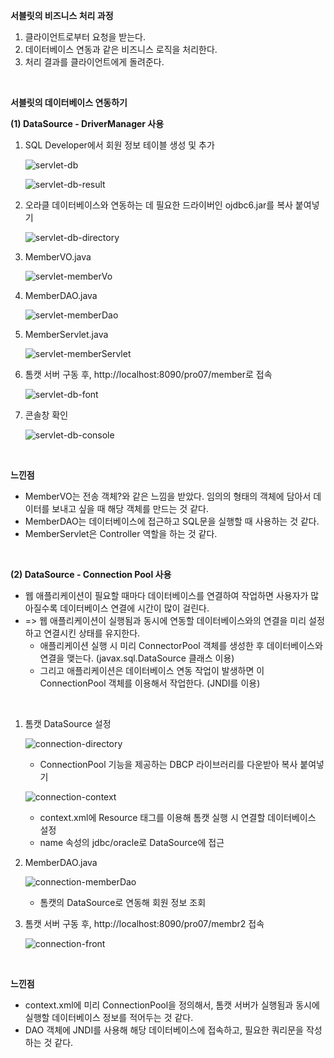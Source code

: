**서블릿의 비즈니스 처리 과정**

1. 클라이언트로부터 요청을 받는다.
2. 데이터베이스 연동과 같은 비즈니스 로직을 처리한다.
3. 처리 결과를 클라이언트에게 돌려준다.

<br>

**서블릿의 데이터베이스 연동하기**

**(1) DataSource - DriverManager 사용**

1. SQL Developer에서 회원 정보 테이블 생성 및 추가

   ![servlet-db](./image.assets/servlet-db.PNG)

   ![servlet-db-result](./image.assets/servlet-db-result.PNG)

2. 오라클 데이터베이스와 연동하는 데 필요한 드라이버인 ojdbc6.jar를 복사 붙여넣기

   ![servlet-db-directory](./image.assets/servlet-db-directory.PNG)

3. MemberVO.java

   ![servlet-memberVo](./image.assets/servlet-memberVo.PNG)

4. MemberDAO.java

   ![servlet-memberDao](./image.assets/servlet-memberDao.PNG)

5. MemberServlet.java

   ![servlet-memberServlet](./image.assets/servlet-memberServlet.PNG)

6. 톰캣 서버 구동 후, http://localhost:8090/pro07/member로 접속

   ![servlet-db-font](./image.assets/servlet-db-font.PNG)

7. 콘솔창 확인

   ![servlet-db-console](./image.assets/servlet-db-console.PNG)

<br>

**느낀점**

* MemberVO는 전송 객체?와 같은 느낌을 받았다. 임의의 형태의 객체에 담아서 데이터를 보내고 싶을 때 해당 객체를 만드는 것 같다.
* MemberDAO는 데이터베이스에 접근하고 SQL문을 실행할 때 사용하는 것 같다.
* MemberServlet은 Controller 역할을 하는 것 같다.

<br>

**(2) DataSource - Connection Pool 사용**

* 웹 애플리케이션이 필요할 때마다 데이터베이스를 연결하여 작업하면 사용자가 많아질수록 데이터베이스 연결에 시간이 많이 걸린다.
* => 웹 애플리케이션이 실행됨과 동시에 연동할 데이터베이스와의 연결을 미리 설정하고 연결시킨 상태를 유지한다.
  * 애플리케이션 실행 시 미리 ConnectorPool 객체를 생성한 후 데이터베이스와 연결을 맺는다. (javax.sql.DataSource 클래스 이용)
  * 그리고 애플리케이션은 데이터베이스 연동 작업이 발생하면 이 ConnectionPool 객체를 이용해서 작업한다. (JNDI를 이용)

<br>

1. 톰캣 DataSource 설정

   ![connection-directory](./image.assets/connection-directory.PNG)

   * ConnectionPool 기능을 제공하는 DBCP 라이브러리를 다운받아 복사 붙여넣기

   ![connection-context](./image.assets/connection-context.PNG)

   * context.xml에 Resource 태그를 이용해 톰캣 실행 시 연결할 데이터베이스 설정
   * name 속성의 jdbc/oracle로 DataSource에 접근

2. MemberDAO.java

   ![connection-memberDao](./image.assets/connection-memberDao.PNG)

   * 톰캣의 DataSource로 연동해 회원 정보 조회

3. 톰캣 서버 구동 후, http://localhost:8090/pro07/membr2 접속

   ![connection-front](./image.assets/connection-front.PNG)

<br>

**느낀점**

* context.xml에 미리 ConnectionPool을 정의해서, 톰캣 서버가 실행됨과 동시에 실행할 데이터베이스 정보를 적어두는 것 같다.
* DAO 객체에 JNDI를 사용해 해당 데이터베이스에 접속하고, 필요한 쿼리문을 작성하는 것 같다.
